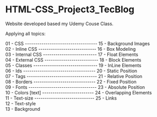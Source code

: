 # HTML-CSS_Project3_TecBlog

Website developed based my Udemy Couse Class.

Applying all topics:


<Basic Topics>
01 - CSS -----------------------------------  15 - Background Images <br>                                
02 - Inline CSS ----------------------------  16 - Box Modeling <br>                           
03 - Internal CSS --------------------------  17 - Float Elements <br>                          
04 - External CSS --------------------------  18 - Block Elements<br>
05 - Classes -------------------------------  19 - InLine Elements<br>
06 - Ids -----------------------------------  20 - Static Position<br>
07 - Tags ----------------------------------  21 - Relative Position<br>
08 - Borders ------------------------------  22 - Fixed Position<br>
09 - Fonts ---------------------------------  23 - Absolute Position<br>
10 - Colors [text] -------------------------  24 - Overlapping Elements <br>
11 - Text-size -----------------------------  25 - Links<br>
12 - Text-style  <br>                             
13 - Background <br>
